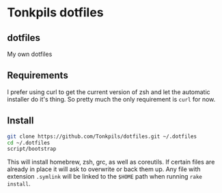 # Tonkpils dotfiles

## dotfiles

My own dotfiles

## Requirements

I prefer using curl to get the current version of zsh and let the automatic installer do it's thing. So pretty much the only requirement is `curl` for now.

## Install

```sh 
git clone https://github.com/Tonkpils/dotfiles.git ~/.dotfiles
cd ~/.dotfiles
script/bootstrap
```

This will install homebrew, zsh, grc, as well as coreutils. If certain files are already in place it will ask to overwrite or back them up. Any file with extension `.symlink` will be linked to the `$HOME` path when running `rake install`. 
